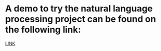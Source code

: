 

#


# A demo to try the natural language processing project can be found on the following link: 
[LINK](https://share.streamlit.io/fm1320/ic_nlp/main/streamlit_appv1.py)
